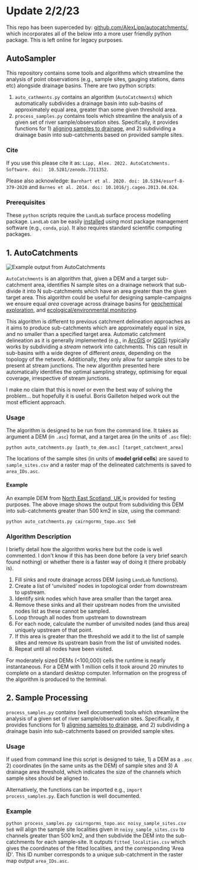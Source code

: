 # Update 2/2/23

This repo has been superceded by: [github.com/AlexLipp/autocatchments/](https://github.com/AlexLipp/autocatchments/), which incorporates all of the below into a more user friendly python package. This is left online for legacy purposes. 

## AutoSampler

This repository contains some tools and algorithms which streamline the analysis of point observations (e.g., sample sites, gauging stations, dams etc) alongside drainage basins. There are two python scripts: 

1. `auto_cathments.py` contains an algorithm (`AutoCatchments`) which automatically subdivides a drainage basin into sub-basins of approximately equal area, greater than some given threshold area. 
2. `process_samples.py` contains tools which streamline the analysis of a given set of river sample/observation sites. Specifically, it provides functions for 1) [aligning samples to drainage](https://onlinelibrary.wiley.com/doi/abs/10.1029/2007WR006507), and 2) subdividing a drainage basin into sub-catchments based on provided sample sites.  

### Cite

If you use this please cite it as:
`Lipp, Alex. 2022. AutoCatchments. Software. doi:  10.5281/zenodo.7311352`. 

Please also acknowledge: `Barnhart et al. 2020. doi: 10.5194/esurf-8-379-2020` and `Barnes et al. 2014. doi: 10.1016/j.cageo.2013.04.024`.

### Prerequisites 

These `python` scripts require the `LandLab` surface process modelling package. `LandLab` can be easily [installed](https://landlab.github.io/) using most package management software (e.g., `conda`, `pip`). It also requires standard scientific computing packages.


## 1. AutoCatchments


![Example output from AutoCatchments](https://user-images.githubusercontent.com/10188895/201136932-9fe7db1e-4d4c-4672-ad07-73aca1e5dd23.png)

`AutoCatchments` is an algorithm that, given a DEM and a target sub-catchment area, identifies N sample sites on a drainage network that sub-divide it into N sub-catchments which have an area greater than the given target area. This algorithm could be useful for designing sample-campaigns we ensure equal _area_ coverage across drainage basins for [geochemical exploration](https://doi.org/10.1016/0375-6742(87)90081-1), and [ecological/environmental monitoring](https://www.biorxiv.org/content/10.1101/2022.01.25.475970v1.abstract). 

This algorithm is different to previous catchment delineation approaches as it aims to produce sub-catchments which are approximately equal in size, and no smaller than a specified target area. Automatic catchment delineation as it is generally implemented (e.g., in [ArcGIS](https://desktop.arcgis.com/en/arcmap/10.3/tools/spatial-analyst-toolbox/how-watershed-works.htm) or [QGIS](https://docs.qgis.org/2.8/en/docs/training_manual/processing/hydro.html)) typically works by subdividing a *stream* network into catchments. This can result in sub-basins with a wide degree of different _areas_, depending on the topology of the network. Additionally, they only allow for sample sites to be present at stream junctions. The new algorithm presented here automatically identifies the optimal sampling strategy, optimising for equal coverage, irrespective of stream junctions.

I make no claim that this is novel or even the best way of solving the problem... but hopefully it is useful. Boris Gailleton helped work out the most efficient approach.

### Usage 

The algorithm is designed to be run from the command line. It takes as argument a DEM (in `.asc`) format, and a target area (in the units of `.asc` file):

`python auto_catchments.py [path_to_dem.asc] [target_catchment_area]`

The locations of the sample sites (in units of **model grid cells**) are saved to `sample_sites.csv` and a raster map of the delineated catchments is saved to `area_IDs.asc`. 

#### Example

An example DEM from [North East Scotland, UK ](https://agupubs.onlinelibrary.wiley.com/doi/full/10.1029/2021GC009838) is provided for testing purposes. The above image shows the output from subdividing this DEM into sub-catchments greater than 500 km2 in size, using the command: 

`python auto_catchments.py cairngorms_topo.asc 5e8` 


### Algorithm Description 

I briefly detail how the algorithm works here but the code is well commented. I don't know if this has been done before (a very brief search found nothing) or whether there is a faster way of doing it (there probably is). 

1. Fill sinks and route drainage across DEM (using `LandLab` functions). 
2. Create a list of 'unvisited' nodes in topological order from downstream to upstream.
3. Identify sink nodes which have area smaller than the target area.
4. Remove these sinks and all their upstream nodes from the unvisited nodes list as these cannot be sampled.
5. Loop through all nodes from upstream to downstream 
6. For each node, calculate the number of unvisited nodes (and thus area) uniquely upstream of that point. 
7. If this area is greater than the threshold we add it to the list of sample sites and remove its upstream basin from the list of unvisited nodes.
8. Repeat until all nodes have been visited. 


For moderately sized DEMs (<100,000) cells the runtime is nearly instantaneous. For a DEM with 1 million cells it took around 20 minutes to complete on a standard desktop computer. Information on the progress of the algorithm is produced to the terminal. 

## 2. Sample Processing 

`process_samples.py` contains (well documented) tools which streamline the analysis of a given set of river sample/observation sites. Specifically, it provides functions for 1) [aligning samples to drainage](https://onlinelibrary.wiley.com/doi/abs/10.1029/2007WR006507), and 2) subdividing a drainage basin into sub-catchments based on provided sample sites.  

### Usage 

If used from command line this script is designed to take, 1) a DEM as a `.asc` 2) coordinates (in the same units as the DEM) of sample sites and 3) A drainage area threshold, which indicates the size of the channels which sample sites should be aligned to. 

Alternatively, the functions can be imported e.g., `import process_samples.py`. Each function is well documented.

### Example 

`python process_samples.py cairngorms_topo.asc noisy_sample_sites.csv 5e8` will align the sample site localities given in `noisy_sample_sites.csv` to channels greater than 500 km2, and then subdivide the DEM into the sub-catchments for each sample-site. It outputs `fitted_localities.csv` which gives the coordinates of the fitted localities, and the corresponding 'Area ID'. This ID number corresponds to a unique sub-catchment in the raster map output `area_IDs.asc`. 
